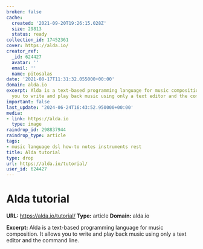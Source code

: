 ```yaml
---
broken: false
cache:
  created: '2021-09-20T19:26:15.028Z'
  size: 29813
  status: ready
collection_id: 17452361
cover: https://alda.io/
creator_ref:
  _id: 624427
  avatar: ''
  email: ''
  name: pitosalas
date: '2021-08-17T11:31:32.055000+00:00'
domain: alda.io
excerpt: Alda is a text-based programming language for music composition. It allows
  you to write and play back music using only a text editor and the command line.
important: false
last_update: '2024-06-24T16:43:52.950000+00:00'
media:
- link: https://alda.io
  type: image
raindrop_id: 298837944
raindrop_type: article
tags:
- music language dsl how-to notes instruments rest
title: Alda tutorial
type: drop
url: https://alda.io/tutorial/
user_id: 624427
---
```


# Alda tutorial

**URL:** https://alda.io/tutorial/
**Type:** article
**Domain:** alda.io

**Excerpt:** Alda is a text-based programming language for music composition. It allows you to write and play back music using only a text editor and the command line.
